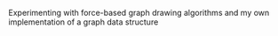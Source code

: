 Experimenting with force-based graph drawing algorithms and my own implementation of a graph data structure
